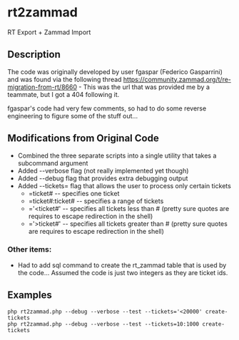 # rt2zammad
RT Export + Zammad Import

## Description
The code was originally developed by user fgaspar (Federico Gasparrini) and was found via the following thread
https://community.zammad.org/t/re-migration-from-rt/8660 - This was the url that was provided me by a teammate, but I got a 404 following it.

fgaspar's code had very few comments, so had to do some reverse engineering to figure some of the stuff out...

## Modifications from Original Code
* Combined the three separate scripts into a single utility that takes a subcommand argument
* Added --verbose flag (not really implemented yet though)
* Added --debug flag that provides extra debugging output
* Added --tickets= flag that allows the user to process only certain tickets
  * =ticket#           -- specifies one ticket
  * =ticket#:ticket#   -- specifies a range of tickets
  * ='<ticket#'        -- specifies all tickets less than # (pretty sure quotes are requires to escape redirection in the shell)
  * ='>ticket#'        -- specifies all tickets greater than # (pretty sure quotes are requires to escape redirection in the shell)

### Other items:
* Had to add sql command to create the rt_zammad table that is used by the code...  Assumed the code is just two integers as they are ticket ids.

## Examples
```
php rt2zammad.php --debug --verbose --test --tickets='<20000' create-tickets
php rt2zammad.php --debug --verbose --test --tickets=10:1000 create-tickets
```
